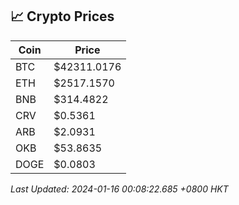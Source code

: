 ## 📈 Crypto Prices

| Coin | Price |
| ---- | ----- |
| BTC | $42311.0176 |
| ETH | $2517.1570 |
| BNB | $314.4822 |
| CRV | $0.5361 |
| ARB | $2.0931 |
| OKB | $53.8635 |
| DOGE | $0.0803 |

_Last Updated: 2024-01-16 00:08:22.685 +0800 HKT_